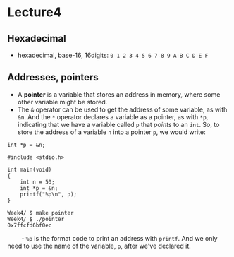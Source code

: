 # Lecture4
## Hexadecimal
- hexadecimal, base-16, 16digits:
```0 1 2 3 4 5 6 7 8 9 A B C D E F```
## Addresses, pointers
- A **pointer** is a variable that stores an address in memory, where some other variable might be stored.
- The ```&``` operator can be used to get the address of some variable, as with ```&n```. And the ```*``` operator declares a variable as a pointer, as with ```*p```, indicating that we have a variable called ```p``` that _points_ to an ```int```. So, to store the address of a variable ```n``` into a pointer ```p```, we would write:
``` 
int *p = &n;
```
```
#include <stdio.h>

int main(void)
{
    int n = 50;
    int *p = &n;
    printf("%p\n", p);
}
```
```
Week4/ $ make pointer
Week4/ $ ./pointer
0x7ffcfd6bf0ec
```
&emsp;&emsp; - ```%p``` is the format code to print an address with ```printf```. And we only need to use the name of the variable, ```p```, after we've declared it.
